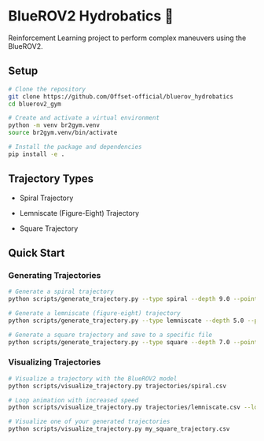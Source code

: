 # BlueROV2 Hydrobatics 🌊 

Reinforcement Learning project to perform complex maneuvers using the BlueROV2.

## Setup

```bash
# Clone the repository
git clone https://github.com/Offset-official/bluerov_hydrobatics
cd bluerov2_gym

# Create and activate a virtual environment
python -m venv br2gym.venv
source br2gym.venv/bin/activate

# Install the package and dependencies
pip install -e .
```

## Trajectory Types

- Spiral Trajectory

- Lemniscate (Figure-Eight) Trajectory

- Square Trajectory

## ️Quick Start


### Generating Trajectories

```bash
# Generate a spiral trajectory
python scripts/generate_trajectory.py --type spiral --depth 9.0 --points 100 --plot

# Generate a lemniscate (figure-eight) trajectory
python scripts/generate_trajectory.py --type lemniscate --depth 5.0 --points 150 --plot

# Generate a square trajectory and save to a specific file
python scripts/generate_trajectory.py --type square --depth 7.0 --points 200 --output my_square_trajectory.csv
```

### Visualizing Trajectories

```bash
# Visualize a trajectory with the BlueROV2 model
python scripts/visualize_trajectory.py trajectories/spiral.csv

# Loop animation with increased speed
python scripts/visualize_trajectory.py trajectories/lemniscate.csv --loop --speed 2.0

# Visualize one of your generated trajectories
python scripts/visualize_trajectory.py my_square_trajectory.csv
```